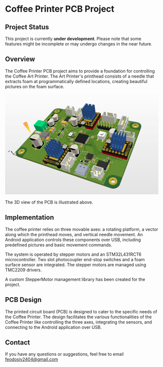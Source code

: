 # Coffee Printer PCB Project

## Project Status
This project is currently **under development**. Please note that some features might be incomplete or may undergo changes in the near future.

## Overview
The Coffee Printer PCB project aims to provide a foundation for controlling the Coffee Art Printer. The Art Printer's printhead consists of a needle that extracts foam at programmatically defined locations, creating beautiful pictures on the foam surface.

![3D view of PCB](storage/PCB_3d.png)

The 3D view of the PCB is illustrated above.

## Implementation
The coffee printer relies on three movable axes: a rotating platform, a vector along which the printhead moves, and vertical needle movement. An Android application controls these components over USB, including predefined pictures and basic movement commands.

The system is operated by stepper motors and an STM32L431RCT6 microcontroller. Two slot photocoupler end-stop switches and a foam surface sensor are integrated. The stepper motors are managed using TMC2209 drivers.

A custom StepperMotor management library has been created for the project.

## PCB Design
The printed circuit board (PCB) is designed to cater to the specific needs of the Coffee Printer. The design facilitates the various functionalities of the Coffee Printer like controlling the three axes, integrating the sensors, and connecting to the Android application over USB.

## Contact
If you have any questions or suggestions, feel free to email feodosiy2404@gmail.com

